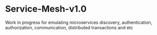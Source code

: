 # Service-Mesh-v1.0
Work in progress for emulating microservices discovery, authentication, authorization, communication, distributed transactions and etc
